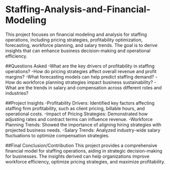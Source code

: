 # Staffing-Analysis-and-Financial-Modeling
This project focuses on financial modeling and analysis for staffing operations, including pricing strategies, profitability optimization, forecasting, workforce planning, and salary trends. The goal is to derive insights that can enhance business decision-making and operational efficiency.

##Questions Asked
-What are the key drivers of profitability in staffing operations?
-How do pricing strategies affect overall revenue and profit margins?
-What forecasting models can help predict staffing demand?
-How do workforce planning strategies impact business sustainability?
-What are the trends in salary and compensation across different roles and industries?

##Project Insights
-Profitability Drivers: Identified key factors affecting staffing firm profitability, such as client pricing, billable hours, and operational costs.
-Impact of Pricing Strategies: Demonstrated how adjusting rates and contract terms can influence revenue.
-Workforce Planning Trends: Showed the importance of aligning hiring strategies with projected business needs.
-Salary Trends: Analyzed industry-wide salary fluctuations to optimize compensation strategies.

##Final Conclusion/Contribution
This project provides a comprehensive financial model for staffing operations, aiding in strategic decision-making for businesses. The insights derived can help organizations improve workforce efficiency, optimize pricing strategies, and maximize profitability.
